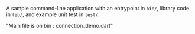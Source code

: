 A sample command-line application with an entrypoint in `bin/`, library code
in `lib/`, and example unit test in `test/`.

"Main file is on bin : connection_demo.dart"
